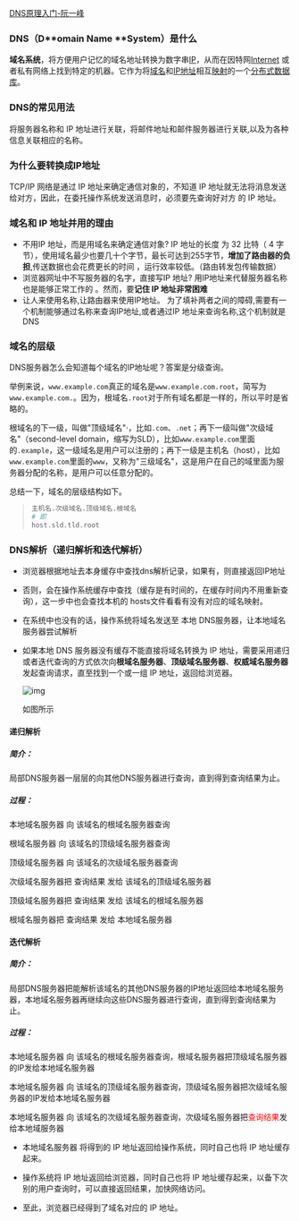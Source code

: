 [DNS原理入门-阮一峰](<http://www.ruanyifeng.com/blog/2016/06/dns.html>)

### DNS（D**omain **N**ame **System）是什么

**域名系统**，将方便用户记忆的域名地址转换为数字串[IP](https://developer.mozilla.org/en-US/docs/Glossary/IP_address)，从而在因特网[Internet](https://developer.mozilla.org/en-US/docs/Glossary/Internet) 或者私有网络上找到特定的机器。它作为将[域名](https://zh.wikipedia.org/wiki/域名)和[IP地址](https://zh.wikipedia.org/wiki/IP地址)相互[映射](https://zh.wikipedia.org/wiki/映射)的一个[分布式数据库](https://zh.wikipedia.org/wiki/分布式数据库)。

### DNS的常见用法

将服务器名称和 IP 地址进行关联，将邮件地址和邮件服务器进行关联,以及为各种信息关联相应的名称。

### 为什么要转换成IP地址

TCP/IP 网络是通过 IP 地址来确定通信对象的，不知道 IP 地址就无法将消息发送给对方，因此，在委托操作系统发送消息时，必须要先查询好对方 的 IP 地址。

### 域名和 IP 地址并用的理由

- 不用IP 地址，而是用域名来确定通信对象?
  IP 地址的长度 为 32 比特（ 4 字节），使用域名最少也要几十个字节，最长可达到255字节，**增加了路由器的负担**,传送数据也会花费更长的时间 ，运行效率较低。（路由转发包传输数据）
- 浏览器网址中不写服务器的名字，直接写IP 地址?
  用IP地址来代替服务器名称也是能够正常工作的 。然而，要**记住 IP 地址非常困难**
- 让人来使用名称,让路由器来使用IP地址。
  为了填补两者之间的障碍,需要有一个机制能够通过名称来查询IP地址,或者通过IP 地址来查询名称,这个机制就是DNS

### 域名的层级

 DNS服务器怎么会知道每个域名的IP地址呢？答案是分级查询。

举例来说，`www.example.com`真正的域名是`www.example.com.root`，简写为`www.example.com.`。因为，根域名`.root`对于所有域名都是一样的，所以平时是省略的。

根域名的下一级，叫做"顶级域名"·，比如`.com`、`.net`；再下一级叫做"次级域名"（second-level domain，缩写为SLD），比如`www.example.com`里面的`.example`，这一级域名是用户可以注册的；再下一级是主机名（host），比如`www.example.com`里面的`www`，又称为"三级域名"，这是用户在自己的域里面为服务器分配的名称，是用户可以任意分配的。

总结一下，域名的层级结构如下。

> ```bash
> 主机名.次级域名.顶级域名.根域名
> # 即
> host.sld.tld.root
> ```

### DNS解析（递归解析和迭代解析）

- 浏览器根据地址去本身缓存中查找dns解析记录，如果有，则直接返回IP地址

- 否则，会在操作系统缓存中查找（缓存是有时间的，在缓存时间内不用重新查询），这一步中也会查找本机的 hosts文件看看有没有对应的域名映射。

- 在系统中也没有的话，操作系统将域名发送至 本地 DNS服务器，让本地域名服务器尝试解析

- 如果本地 DNS 服务器没有缓存不能直接将域名转换为 IP 地址，需要采用递归或者迭代查询的方式依次向**根域名服务器**、**顶级域名服务器**、**权威域名服务器**发起查询请求，直至找到一个或一组 IP 地址，返回给浏览器。

  ![img](https://pic1.zhimg.com/80/v2-b6cf454b2fc9144470f097c827a13ab0_hd.jpg)

  如图所示

#### 递归解析

  ##### 简介：

  局部DNS服务器一层层的向其他DNS服务器进行查询，直到得到查询结果为止。

  ##### 过程：

  本地域名服务器 向 该域名的根域名服务器查询

  根域名服务器 向 该域名的顶级域名服务器查询

  顶级域名服务器 向 该域名的次级域名服务器查询

  次级域名服务器把 查询结果 发给  该域名的顶级域名服务器

  顶级域名服务器把 查询结果 发给  该域名的根域名服务器

  根域名服务器把 查询结果 发给 本地域名服务器

#### 迭代解析

  ##### 简介：

  局部DNS服务器把能解析该域名的其他DNS服务器的IP地址返回给本地域名服务器，本地域名服务器再继续向这些DNS服务器进行查询，直到得到查询结果为止。

  ##### 过程：

  本地域名服务器 向 该域名的根域名服务器查询，根域名服务器把顶级域名服务器的IP发给本地域名服务器

  本地域名服务器 向 该域名的顶级域名服务器查询，顶级域名服务器把次级域名服务器的IP发给本地域名服务器

  本地域名服务器 向 该域名的次级域名服务器查询，次级域名服务器把<font color='red'>查询结果</font>发给本地域服务器



- 本地域名服务器 将得到的 IP 地址返回给操作系统，同时自己也将 IP 地址缓存起来。

- 操作系统将 IP 地址返回给浏览器，同时自己也将 IP 地址缓存起来，以备下次别的用户查询时，可以直接返回结果，加快网络访问。

- 至此，浏览器已经得到了域名对应的 IP 地址。

